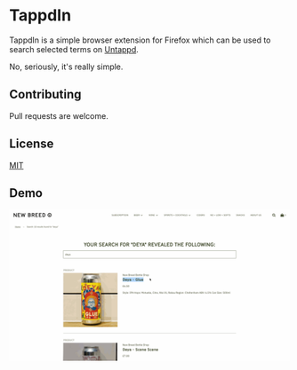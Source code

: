 # TappdIn

TappdIn is a simple browser extension for Firefox which can be used to search selected terms on [Untappd](https://untappd.com/).

No, seriously, it's really simple.

## Contributing

Pull requests are welcome.

## License

[MIT](https://choosealicense.com/licenses/mit/)

## Demo

![Demonstration](./demo.gif)

